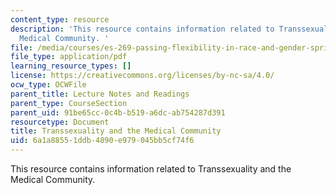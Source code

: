 ```yaml
---
content_type: resource
description: 'This resource contains information related to Transsexuality and the
  Medical Community. '
file: /media/courses/es-269-passing-flexibility-in-race-and-gender-spring-2009/6a1a88551ddb4890e979045bb5cf74f6_MITES_269S09_lec9_Class9.pdf
file_type: application/pdf
learning_resource_types: []
license: https://creativecommons.org/licenses/by-nc-sa/4.0/
ocw_type: OCWFile
parent_title: Lecture Notes and Readings
parent_type: CourseSection
parent_uid: 91be65cc-0c4b-b519-a6dc-ab754287d391
resourcetype: Document
title: Transsexuality and the Medical Community
uid: 6a1a8855-1ddb-4890-e979-045bb5cf74f6
---
```

This resource contains information related to Transsexuality and the Medical Community. 